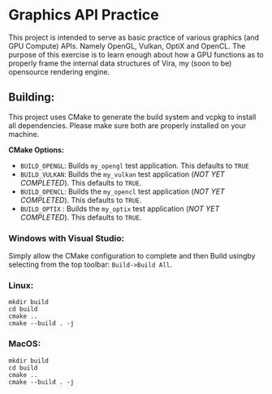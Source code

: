 # Graphics API Practice
This project is intended to serve as basic practice of various graphics (and GPU Compute) APIs.  Namely OpenGL, Vulkan, OptiX and OpenCL.  The purpose of this exercise is to learn enough about how a GPU functions as to properly frame the internal data structures of Vira, my (soon to be) opensource rendering engine.

## Building:
This project uses CMake to generate the build system and vcpkg to install all dependencies.  Please make sure both are properly installed on your machine.

**CMake Options:**
- `BUILD_OPENGL`: Builds `my_opengl` test application.  This defaults to `TRUE`
- `BUILD_VULKAN`: Builds the `my_vulkan` test application (*NOT YET COMPLETED*).  This defaults to `TRUE`.
- `BUILD_OPENCL`: Builds the `my_opencl` test application (*NOT YET COMPLETED*).  This defaults to `TRUE`.
- `BUILD_OPTIX` : Builds the `my_optix` test application (*NOT YET COMPLETED*).  This defaults to `TRUE`.

### Windows with Visual Studio:
Simply allow the CMake configuration to complete and then Build usingby selecting from the top toolbar: `Build->Build All`.

### Linux:
```
mkdir build
cd build
cmake ..
cmake --build . -j
```

### MacOS:
```
mkdir build
cd build
cmake ..
cmake --build . -j
```